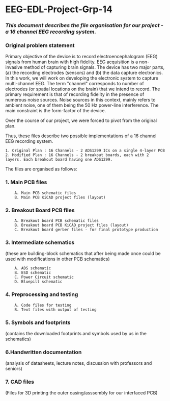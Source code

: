# EEG-EDL-Project-Grp-14
### _This document describes the file organisation for our project - a 16 channel EEG recording system._
### Original problem statement
Primary objective of the device is to record electroencephalogram (EEG) signals from human brain with high fidelity. EEG acquisition is a non-invasive method of capturing brain signals. The device has two major parts, (a) the recording electrodes (sensors) and (b) the data capture electronics. 
In this work, we will work on developing the electronic system to capture multi-channel EEG. The term "channel" corresponds to number of electrodes (or spatial locations on the brain) that we intend to record. The primary requirement is that of recording fidelity in the presence of numerous noise sources. Noise sources in this context, mainly refers to ambient noise, one of them being the 50 Hz power-line interference. The main constraint is the form-factor of the device. 

Over the course of our project, we were forced to pivot from the original plan.

Thus, these files describe two possible implementations of a 16 channel EEG recording system.

    1. Original Plan : 16 Channels - 2 ADS1299 ICs on a single 4-layer PCB
    2. Modified Plan : 16 Channels - 2 breakout boards, each with 2 layers. Each breakout board having one ADS1299.

The files are organised as follows:

### 1. Main PCB files
   
        A. Main PCB schematic files
        B. Main PCB KiCAD project files (layout)
        
 ### 2. Breakout Board PCB files
   
        A. Breakout board PCB schematic files
        B. Breakout board PCB KiCAD project files (layout)
        C. Breakout board gerber files - for final prototype production
        
 ### 3. Intermediate schematics
   (these are building-block schematics that after being made once could be used with modifications in 
    other PCB schematics)

        A. ADS schematic
        B. ESD schematic
        C. Power Circuit schematic
        D. Bluepill schematic
        
 ### 4. Preprocessing and testing
 
        A. Code files for testing
        B. Text files with output of testing

 ### 5. Symbols and footprints 
   (contains the downloaded footprints and symbols used by us in the schematics)

 ### 6.Handwritten documentation
   (analysis of datasheets, lecture notes, discussion with professors and seniors)

 ### 7. CAD files
   (Files for 3D printing the outer casing/asssembly for our interfaced PCB)

    
